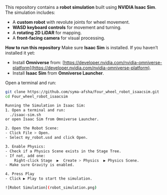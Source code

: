 This repository contains a **robot simulation** built using **NVIDIA Isaac Sim**. The simulation includes:
- A **custom robot** with revolute joints for wheel movement.
- **WASD keyboard controls** for movement and turning.
- A **rotating 2D LiDAR** for mapping.
- A **front-facing camera** for visual processing.

**How to run this repository**
Make sure **Isaac Sim** is installed. If you haven’t installed it yet:
- Install **Omniverse** from: [https://developer.nvidia.com/nvidia-omniverse-platform](https://developer.nvidia.com/nvidia-omniverse-platform).
- Install **Isaac Sim** from **Omniverse Launcher**.

Open a terminal and run:
```bash
git clone https://github.com/syma-afsha/Four_wheel_robot_isaacsim.git
cd Four_wheel_robot_isaacsim

Running the Simulation in Isaac Sim:
1. Open a terminal and run:
  ./isaac-sim.sh
or open Isaac Sim from Omniverse Launcher.

2. Open the Robot Scene:
- Click File > Open.
- Select my_robot.usd and click Open.

3. Enable Physics:
- Check if a Physics Scene exists in the Stage Tree.
- If not, add one:
    Right-click Stage  ▶  Create > Physics  ▶ Physics Scene.
- Make sure Gravity is enabled.

4. Press Play
- Click ▶ Play to start the simulation.

![Robot Simulation](robot_simulation.png)
